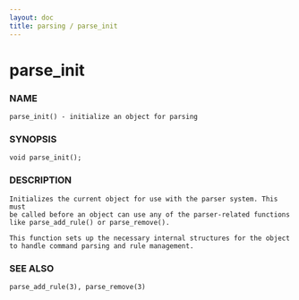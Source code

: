 ```yaml
---
layout: doc
title: parsing / parse_init
---
```


# parse_init

### NAME

    parse_init() - initialize an object for parsing

### SYNOPSIS

    void parse_init();

### DESCRIPTION

    Initializes the current object for use with the parser system. This must
    be called before an object can use any of the parser-related functions
    like parse_add_rule() or parse_remove().

    This function sets up the necessary internal structures for the object
    to handle command parsing and rule management.

### SEE ALSO

    parse_add_rule(3), parse_remove(3)
